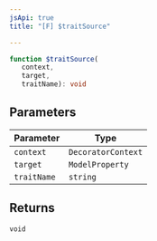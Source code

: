```yaml
---
jsApi: true
title: "[F] $traitSource"

---
```

```ts
function $traitSource(
   context, 
   target, 
   traitName): void
```

## Parameters

| Parameter | Type |
| ------ | ------ |
| `context` | `DecoratorContext` |
| `target` | `ModelProperty` |
| `traitName` | `string` |

## Returns

`void`
